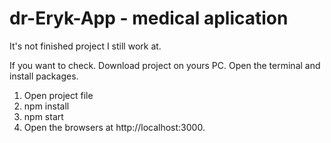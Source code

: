 # dr-Eryk-App - medical aplication

It's not finished project I still work at.

 If you want to check. Download project on yours PC. Open the terminal and install packages.
 
   1. Open project file
   2. npm install
   3. npm start
   4. Open the browsers at http://localhost:3000.
